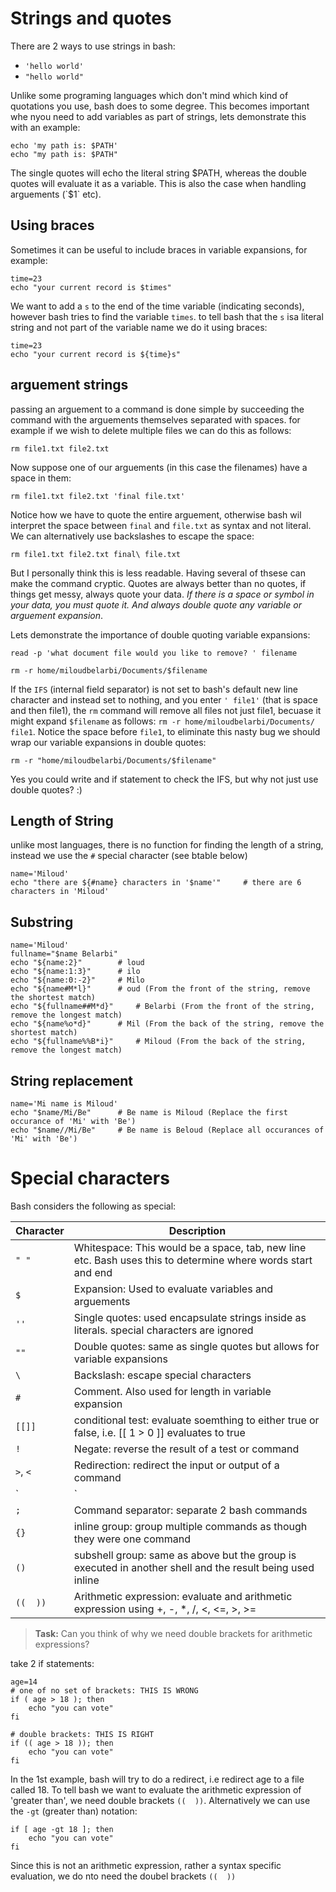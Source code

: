 Strings and quotes
==================

There are 2 ways to use strings in bash:
* `'hello world'`
* `"hello world"`
	
Unlike some programing languages which don't mind which kind of quotations you use, bash does to some degree.
This becomes important whe nyou need to add variables as part of strings, lets demonstrate this with an example:

	echo 'my path is: $PATH'
	echo "my path is: $PATH"
	
The single quotes will echo the literal string $PATH, whereas the double quotes will evaluate it as a variable.
This is also the case when handling arguements (`$1` etc).

Using braces
------------
Sometimes it can be useful to include braces in variable expansions, for example:

	time=23
	echo "your current record is $times"
	
We want to add a `s` to the end of the time variable (indicating seconds), however bash tries to find the variable `times`.
to tell bash that the `s` isa literal string and not part of the variable name we do it using braces:

	time=23
    echo "your current record is ${time}s"

arguement strings
-----------------
passing an arguement to a command is done simple by succeeding the command with the arguements themselves separated with spaces.
for example if we wish to delete multiple files we can do this as follows:

	rm file1.txt file2.txt 
	
Now suppose one of our arguements (in this case the filenames) have a space in them:

	rm file1.txt file2.txt 'final file.txt'
	
Notice how we have to quote the entire arguement, otherwise bash wil interpret the space between `final` and `file.txt` as syntax and not literal.
We can alternatively use backslashes to escape the space:
	
	rm file1.txt file2.txt final\ file.txt
	
But I personally think this is less readable. Having several of thsese can make the command cryptic.
Quotes are always better than no quotes, if things get messy, always quote your data. 
*If there is a space or symbol in your data, you must quote it. And always double quote any variable or arguement expansion*.

Lets demonstrate the importance of double quoting variable expansions:
	
	read -p 'what document file would you like to remove? ' filename
	
	rm -r home/miloudbelarbi/Documents/$filename
	
If the `IFS` (internal field separator) is not set to bash's default new line character and instead set to nothing, and you enter `' file1'` (that is space and then file1),
the `rm` command will remove all files not just file1, becuase it might expand `$filename` as follows: `rm -r home/miloudbelarbi/Documents/ file1`.
Notice the space before `file1`, to eliminate this nasty bug we should wrap our variable expansions in double quotes:

	rm -r "home/miloudbelarbi/Documents/$filename"
	
Yes you could write and if statement to check the IFS, but why not just use double quotes? :)

Length of String
----------------
unlike most languages, there is no function for finding the length of a string, instead we use the `#` special character (see btable below)

	name='Miloud'
	echo "there are ${#name} characters in '$name'"		# there are 6 characters in 'Miloud'
	
Substring
---------

	name='Miloud'
	fullname="$name Belarbi"
	echo "${name:2}" 		# loud
	echo "${name:1:3}"		# ilo
	echo "${name:0:-2}"		# Milo
	echo "${name#M*l}"		# oud (From the front of the string, remove the shortest match)
	echo "${fullname##M*d}"		# Belarbi (From the front of the string, remove the longest match)
	echo "${name%o*d}"		# Mil (From the back of the string, remove the shortest match)
	echo "${fullname%%B*i}"		# Miloud (From the back of the string, remove the longest match)
	
String replacement
------------------

	name='Mi name is Miloud'
	echo "$name/Mi/Be"		# Be name is Miloud (Replace the first occurance of 'Mi' with 'Be')
	echo "$name//Mi/Be"		# Be name is Beloud (Replace all occurances of 'Mi' with 'Be')
	
Special characters
==================
Bash considers the following as special:

|Character| Description													|
|---------|-------------------------------------------------------------------------------------------------------------|
|`" "`	  |Whitespace: This would be a space, tab, new line etc. Bash uses this to determine where words start and end  |
|`$`	  |Expansion: Used to evaluate variables and arguements								|
|`''`	  |Single quotes: used encapsulate strings inside as literals. special characters are ignored			|
|`""`	  |Double quotes: same as single quotes but allows for variable expansions					|
|`\`	  |Backslash: escape special characters										|
|`#`	  |Comment. Also used for length in variable expansion								|
|`[[]]`	  |conditional test: evaluate soemthing to either true or false, i.e. [[ 1 > 0 ]] evaluates to true		|
|`!`	  |Negate: reverse the result of a test or command								|
|`>`, `<` |Redirection: redirect the input or output of a command							|
|`|`	  |Pipe: special redirection, redirect the output of one command as the input of another			|
|`;`	  |Command separator: separate 2 bash commands									|
|`{}`	  |inline group: group multiple commands as though they were one command					|
|`()`	  |subshell group: same as above but the group is executed in another shell and the result being used inline	|
|`((  ))` |Arithmetic expression: evaluate and arithmetic expression using +, -, *, /, <, <=, >, >=			|


> **Task:** Can you think of why we need double brackets for arithmetic expressions?

take 2 if statements:
	
	age=14
	# one of no set of brackets: THIS IS WRONG
	if ( age > 18 ); then
		echo "you can vote"
	fi
	
	# double brackets: THIS IS RIGHT
	if (( age > 18 )); then
		echo "you can vote"
    fi
	
In the 1st example, bash will try to do a redirect, i.e redirect age to a file called 18. To tell bash we want to evaluate the arithmetic expression of 'greater than', we need double brackets `((  ))`. Alternatively we can use the `-gt` (greater than) notation:

	if [ age -gt 18 ]; then
		echo "you can vote"
    fi
	
Since this is not an arithmetic expression, rather a syntax specific evaluation, we do nto need the doubel brackets `((  ))`
